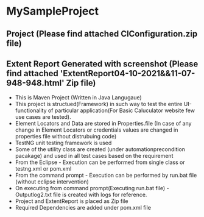 # MySampleProject
## Project (Please find attached CIConfiguration.zip file)
## Extent Report Generated with screenshot (Please find attached 'ExtentReport04-10-2021&&11-07-948-948.html' Zip file)

  * This is Maven Project (Written in Java Langugaue) 
  * This project is structued(Framework) in such way to test the entire UI-functionality of particular application(For Basic Caluculator website few use cases are tested).
  * Element Locators and Data are stored in Properties.file (In case of any change in Element Locators or credentials values are changed in properties file without distrubuing code)
  * TestNG unit testing framework is used
  * Some of the utility class are created (under automationprecondition pacakage) and used in all test cases based on the requirement
  * From the Eclipse - Execution can be performed from single class or testng.xml or pom.xml
  * From the command prompt - Execution can be performed by run.bat file (without eclipse intervention)
  * On executing from command prompt(Executing run.bat file) - Outputlog2.txt file is created with logs for reference.
  * Project and ExtentReport is placed as Zip file 
  * Required Dependencies are added under pom.xml file
  

  





